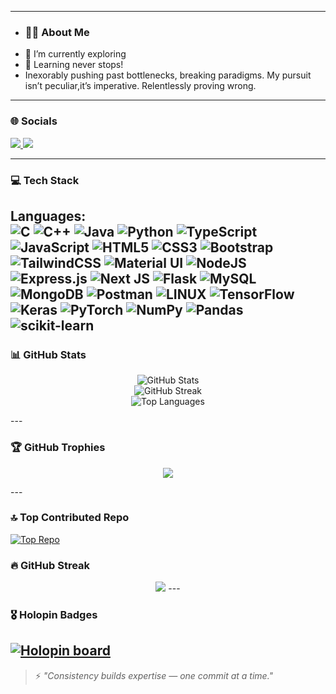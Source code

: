 <!-- Header Banner -->


---

- ### 🧑‍💻 About Me
- 🔭 I’m currently exploring
- 🌱 Learning never stops!
- Inexorably pushing past bottlenecks, breaking paradigms. My pursuit isn’t peculiar,it’s imperative. Relentlessly proving wrong.


---

### 🌐 Socials

<p align="left">
  <a href="https://www.instagram.com/your_instagram_username/" target="_blank">
    <img src="https://img.shields.io/badge/Instagram-%23E4405F.svg?&style=for-the-badge&logo=instagram&logoColor=white" />
  </a>
  <a href="https://www.linkedin.com/in/sravankumar156/" target="_blank">
    <img src="https://img.shields.io/badge/LinkedIn-%230077B5.svg?&style=for-the-badge&logo=linkedin&logoColor=white" />
  </a>
</p>

---

### 💻 Tech Stack

**Languages:**  
![C](https://img.shields.io/badge/C-00599C?style=flat-square&logo=c&logoColor=white)
![C++](https://img.shields.io/badge/C++-00599C?style=flat-square&logo=cplusplus&logoColor=white)
![Java](https://img.shields.io/badge/Java-ED8B00?style=flat-square&logo=java&logoColor=white)
![Python](https://img.shields.io/badge/Python-3776AB?style=flat-square&logo=python&logoColor=white)
![TypeScript](https://img.shields.io/badge/TypeScript-007ACC?style=flat-square&logo=typescript&logoColor=white)
![JavaScript](https://img.shields.io/badge/JavaScript-F7DF1E?style=flat-square&logo=javascript&logoColor=black)
![HTML5](https://img.shields.io/badge/HTML5-E34F26?style=flat-square&logo=html5&logoColor=white)
![CSS3](https://img.shields.io/badge/CSS3-1572B6?style=flat-square&logo=css3&logoColor=white)
![Bootstrap](https://img.shields.io/badge/Bootstrap-563D7C?style=flat-square&logo=bootstrap&logoColor=white)
![TailwindCSS](https://img.shields.io/badge/TailwindCSS-38B2AC?style=flat-square&logo=tailwind-css&logoColor=white)
![Material UI](https://img.shields.io/badge/MUI-007FFF?style=flat-square&logo=mui&logoColor=white)
![NodeJS](https://img.shields.io/badge/Node.js-339933?style=flat-square&logo=nodedotjs&logoColor=white)
![Express.js](https://img.shields.io/badge/Express.js-000000?style=flat-square&logo=express&logoColor=white)
![Next JS](https://img.shields.io/badge/Next.js-000000?style=flat-square&logo=next.js&logoColor=white)
![Flask](https://img.shields.io/badge/Flask-000000?style=flat-square&logo=flask&logoColor=white)
![MySQL](https://img.shields.io/badge/MySQL-4479A1?style=flat-square&logo=mysql&logoColor=white)
![MongoDB](https://img.shields.io/badge/MongoDB-4EA94B?style=flat-square&logo=mongodb&logoColor=white)
![Postman](https://img.shields.io/badge/Postman-FF6C37?style=flat-square&logo=postman&logoColor=white)
![LINUX](https://img.shields.io/badge/Linux-FCC624?style=flat-square&logo=linux&logoColor=black)
![TensorFlow](https://img.shields.io/badge/TensorFlow-FF6F00?style=flat-square&logo=tensorflow&logoColor=white)
![Keras](https://img.shields.io/badge/Keras-D00000?style=flat-square&logo=keras&logoColor=white)
![PyTorch](https://img.shields.io/badge/PyTorch-EE4C2C?style=flat-square&logo=pytorch&logoColor=white)
![NumPy](https://img.shields.io/badge/NumPy-013243?style=flat-square&logo=numpy&logoColor=white)
![Pandas](https://img.shields.io/badge/Pandas-150458?style=flat-square&logo=pandas&logoColor=white)
![scikit-learn](https://img.shields.io/badge/scikit--learn-F7931E?style=flat-square&logo=scikit-learn&logoColor=white)
---


### 📊 GitHub Stats
<p align="center">
  <img src="https://github-readme-stats.vercel.app/api?username=sravankumar1432&show_icons=true&theme=tokyonight" alt="GitHub Stats" />
  <br />
  <img src="https://github-readme-streak-stats.herokuapp.com?user=sravankumar1432&theme=tokyonight" alt="GitHub Streak" />
  <br />
  <img src="https://github-readme-stats.vercel.app/api/top-langs/?username=sravankumar1432&layout=compact&theme=tokyonight" alt="Top Languages" />
</p>
---


### 🏆 GitHub Trophies
<p align="center">
  <img src="https://github-profile-trophy.vercel.app/?username=sravankumar1432&theme=tokyonight&rank=SSS,SS,S,AAA,AA,A,B" />
</p>
---


### 🔝 Top Contributed Repo
[![Top Repo](https://github-readme-stats.vercel.app/api/pin/?username=sravankumar1432&repo=AI-ChatBot&theme=tokyonight)](https://github.com/sravankumar1432/AI-ChatBot)
### 🔥 GitHub Streak
<p align="center">
  <img src="https://github-readme-streak-stats.herokuapp.com?user=sravankumar1432&theme=tokyonight&date_format=M%20j%5B%2C%20Y%5D)](https://github.com/sravankumar1432"/>
---

  
### 🎖 Holopin Badges
[![Holopin board](https://holopin.me/kotakarthik)](https://holopin.io/@kotakarthik)
---
> ⚡ *"Consistency builds expertise — one commit at a time."*





